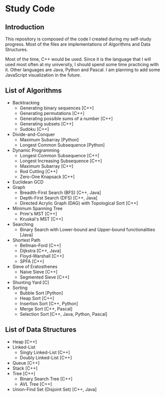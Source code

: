 # Study Code #

## Introduction ##
This repository is composed of the code I created during my self-study progress.
Most of the files are implementations of Algorithms and Data Structures.


Most of the time, C++ would be used. Since it is the language that I will used
most often at my university, I should spend some time practicing with it.
Other languages are Java, Python and Pascal. I am planning to add some
JavaScript visualization in the future.


## List of Algorithms ##
* Backtracking
    * Generating binary sequences [C++]
    * Generating permutations [C++]
    * Generating possible sums of a number [C++]
    * Generating subsets [C++]
    * Sudoku [C++]
* Divide-and-Conquer
    * Maximum Subarray [Python]
    * Longest Common Subsequence [Python]
* Dynamic Programming
    * Longest Common Subsequence [C++]
    * Longest Increasing Subsequence [C++]
    * Maximum Subarray [C++]
    * Rod Cutting [C++]
    * Zero-One Knapsack [C++]
* Euclidean GCD
* Graph
    * Breadth-First Search (BFS) [C++, Java]
    * Depth-First Search (DFS) [C++, Java]
    * Directed Acrylic Graph (DAG) with Topological Sort [C++]
* Minimum Spanning Tree
    * Prim's MST [C++]
    * Kruskal's MST [C++]
* Searching
    * Binary Search with Lower-bound and Upper-bound functionalities [Java]
* Shortest Path
    * Bellman-Ford [C++]
    * Dijkstra [C++, Java]
    * Floyd-Warshall [C++]
    * SPFA [C++]
* Sieve of Eratosthenes
    * Naive Sieve [C++]
    * Segmented Sieve [C++]
* Shunting Yard [C]
* Sorting
    * Bubble Sort [Python]
    * Heap Sort [C++]
    * Insertion Sort [C++, Python]
    * Merge Sort [C++, Pascal]
    * Selection Sort [C++, Java, Python, Pascal]


## List of Data Structures ##
* Heap [C++]
* Linked-List
    * Singly Linked-List [C++]
    * Doubly Linked-List [C++]
* Queue [C++]
* Stack [C++]
* Tree [C++]
    * Binary Search Tree [C++]
    * AVL Tree [C++]
* Union-Find Set (Disjoint Set) [C++, Java]
